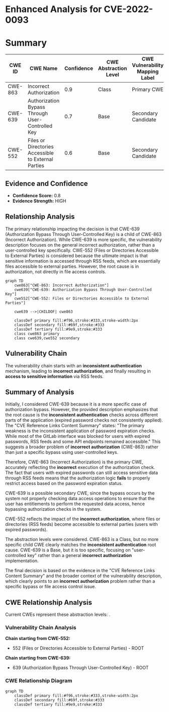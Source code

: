 # Enhanced Analysis for CVE-2022-0093

# Summary
| CWE ID | CWE Name | Confidence | CWE Abstraction Level | CWE Vulnerability Mapping Label | CWE-Vulnerability Mapping Notes |
|---|---|---|---|---|---|
| CWE-863 | Incorrect Authorization | 0.9 | Class | Primary CWE | Allowed-with-Review |
| CWE-639 | Authorization Bypass Through User-Controlled Key | 0.7 | Base | Secondary Candidate | Allowed |
| CWE-552 | Files or Directories Accessible to External Parties | 0.6 | Base | Secondary Candidate | Allowed |

## Evidence and Confidence

*   **Confidence Score:** 0.8
*   **Evidence Strength:** HIGH

## Relationship Analysis
The primary relationship impacting the decision is that CWE-639 (Authorization Bypass Through User-Controlled Key) is a child of CWE-863 (Incorrect Authorization). While CWE-639 is more specific, the vulnerability description focuses on the general incorrect authorization, rather than a user-controlled key specifically. CWE-552 (Files or Directories Accessible to External Parties) is considered because the ultimate impact is that sensitive information is accessed through RSS feeds, which are essentially files accessible to external parties. However, the root cause is in authorization, not directly in file access controls.

```mermaid
graph TD
    cwe863["CWE-863: Incorrect Authorization"]
    cwe639["CWE-639: Authorization Bypass Through User-Controlled Key"]
    cwe552["CWE-552: Files or Directories Accessible to External Parties"]

    cwe639 -->|CHILDOF| cwe863
    
    classDef primary fill:#f96,stroke:#333,stroke-width:2px
    classDef secondary fill:#69f,stroke:#333
    classDef tertiary fill:#9e9,stroke:#333
    class cwe863 primary
    class cwe639,cwe552 secondary
```

## Vulnerability Chain
The vulnerability chain starts with an **inconsistent authentication** mechanism, leading to **incorrect authorization**, and finally resulting in **access to sensitive information** via RSS feeds.

## Summary of Analysis
Initially, I considered CWE-639 because it is a more specific case of authorization bypass. However, the provided description emphasizes that the root cause is the **inconsistent authentication** checks across different parts of the application (expired password checks not consistently applied). The "CVE Reference Links Content Summary" states: "The primary weakness is the inconsistent application of password expiration checks. While most of the GitLab interface was blocked for users with expired passwords, RSS feeds and some API endpoints remained accessible." This suggests a broader problem of **incorrect authorization** (CWE-863) rather than just a specific bypass using user-controlled keys.

Therefore, CWE-863 (Incorrect Authorization) is the primary CWE, accurately reflecting the **incorrect** execution of the authorization check. The fact that users with expired passwords can still access sensitive data through RSS feeds means that the authorization logic **fails** to properly restrict access based on the password expiration status.

CWE-639 is a possible secondary CWE, since the bypass occurs by the system not properly checking data access operations to ensure that the user has entitlements to perform the requested data access, hence bypassing authorization checks in the system.

CWE-552 reflects the impact of the **incorrect authorization**, where files or directories (RSS feeds) become accessible to external parties (users with expired passwords).

The abstraction levels were considered. CWE-863 is a Class, but no more specific child CWE clearly matches the **inconsistent authentication** root cause. CWE-639 is a Base, but it is too specific, focusing on "user-controlled key" rather than a general **incorrect authorization** implementation.

The final decision is based on the evidence in the "CVE Reference Links Content Summary" and the broader context of the vulnerability description, which clearly points to an **incorrect authorization** problem rather than a specific bypass or file access control issue.


## CWE Relationship Analysis

Current CWEs represent these abstraction levels: .


### Vulnerability Chain Analysis

**Chain starting from CWE-552:**
- 552 (Files or Directories Accessible to External Parties) - ROOT


**Chain starting from CWE-639:**
- 639 (Authorization Bypass Through User-Controlled Key) - ROOT



### CWE Relationship Diagram

```mermaid
graph TD
    classDef primary fill:#f96,stroke:#333,stroke-width:2px
    classDef secondary fill:#69f,stroke:#333
    classDef tertiary fill:#9e9,stroke:#333
```